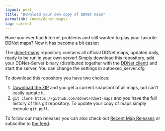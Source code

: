 ```yaml
---
layout: post
title: "Download your own copy of DDNet maps"
permalink: /news/ddnet-maps/
tag: current
---
```


Have you ever had Internet problems and still wanted to play your favorite DDNet maps? Now it has become a bit easier:

The [ddnet-maps](https://github.com/ddnet/ddnet-maps) repository contains all official DDNet maps, updated daily, ready to be run in your own server! Simply download this repository, add your DDNet-Server binary (distributed together with the [DDNet client](/downloads/)) and start the server. You can change the settings in autoexec_server.cfg

To download this repository you have two choices:

1. [Download the ZIP](https://github.com/ddnet/ddnet-maps/archive/master.zip) and you get a current snapshot of all maps, but can't easily update it.
2. `git clone https://github.com/ddnet/ddnet-maps` and you have the full history of this git repository. To update your copy of maps simply execute `git pull`.

To follow our map releases you can also check out [Recent Map Releases](/releases/) or subscribe to [the feed](/releases/feed/).
